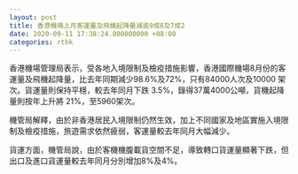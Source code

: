 ```yaml
---
layout: post
title: 香港機場上月客運量及飛機起降量減逾9成8及7成2
date: 2020-09-11 17:38:24.000000000 +08:00
categories: rthk
---
```


香港機場管理局表示，受各地入境限制及檢疫措施影響，香港國際機場8月份的客運量及飛機起降量，比去年同期減少98.6%及72%，只有84000人次及10000 架次。貨運量則保持平穩，較去年同月下跌 3.5%，錄得37萬4000公噸，貨機起降量則按年上升將 21%，至5960架次。

機管局解釋，由於非香港居民入境限制仍然生效，加上不同國家及地區實施入境限制及檢疫措施，旅遊需求依然疲弱，客運量較去年同月大幅減少。

貨運方面，機管局說，由於客機機腹載貨空間不足，導致轉口貨運量顯著下跌，但出口及進口貨運量較去年同月分別增加8%及4%。
